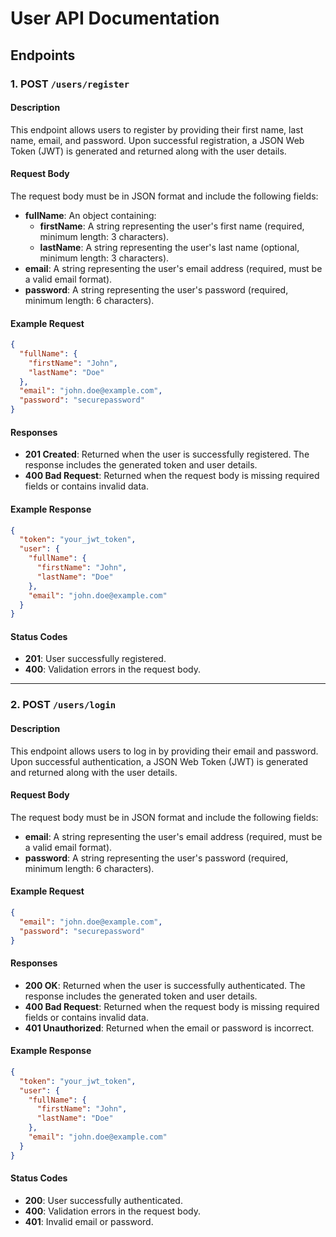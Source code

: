 # User API Documentation

## Endpoints

### 1. **POST** `/users/register`

#### Description
This endpoint allows users to register by providing their first name, last name, email, and password. Upon successful registration, a JSON Web Token (JWT) is generated and returned along with the user details.

#### Request Body
The request body must be in JSON format and include the following fields:

- **fullName**: An object containing:
  - **firstName**: A string representing the user's first name (required, minimum length: 3 characters).
  - **lastName**: A string representing the user's last name (optional, minimum length: 3 characters).
- **email**: A string representing the user's email address (required, must be a valid email format).
- **password**: A string representing the user's password (required, minimum length: 6 characters).

#### Example Request
```json
{
  "fullName": {
    "firstName": "John",
    "lastName": "Doe"
  },
  "email": "john.doe@example.com",
  "password": "securepassword"
}
```

#### Responses
- **201 Created**: Returned when the user is successfully registered. The response includes the generated token and user details.
- **400 Bad Request**: Returned when the request body is missing required fields or contains invalid data.

#### Example Response
```json
{
  "token": "your_jwt_token",
  "user": {
    "fullName": {
      "firstName": "John",
      "lastName": "Doe"
    },
    "email": "john.doe@example.com"
  }
}
```

#### Status Codes
- **201**: User successfully registered.
- **400**: Validation errors in the request body.

---

### 2. **POST** `/users/login`

#### Description
This endpoint allows users to log in by providing their email and password. Upon successful authentication, a JSON Web Token (JWT) is generated and returned along with the user details.

#### Request Body
The request body must be in JSON format and include the following fields:

- **email**: A string representing the user's email address (required, must be a valid email format).
- **password**: A string representing the user's password (required, minimum length: 6 characters).

#### Example Request
```json
{
  "email": "john.doe@example.com",
  "password": "securepassword"
}
```

#### Responses
- **200 OK**: Returned when the user is successfully authenticated. The response includes the generated token and user details.
- **400 Bad Request**: Returned when the request body is missing required fields or contains invalid data.
- **401 Unauthorized**: Returned when the email or password is incorrect.

#### Example Response
```json
{
  "token": "your_jwt_token",
  "user": {
    "fullName": {
      "firstName": "John",
      "lastName": "Doe"
    },
    "email": "john.doe@example.com"
  }
}
```

#### Status Codes
- **200**: User successfully authenticated.
- **400**: Validation errors in the request body.
- **401**: Invalid email or password.